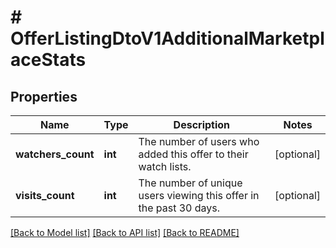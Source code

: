 # # OfferListingDtoV1AdditionalMarketplaceStats

## Properties

Name | Type | Description | Notes
------------ | ------------- | ------------- | -------------
**watchers_count** | **int** | The number of users who added this offer to their watch lists. | [optional]
**visits_count** | **int** | The number of unique users viewing this offer in the past 30 days. | [optional]

[[Back to Model list]](../../README.md#models) [[Back to API list]](../../README.md#endpoints) [[Back to README]](../../README.md)

